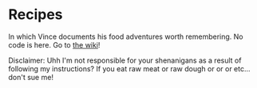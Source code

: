 # Recipes
In which Vince documents his food adventures worth remembering. No code is here. Go to [the wiki](https://github.com/ecnivo/Recipes/wiki)! 

Disclaimer: Uhh I'm not responsible for your shenanigans as a result of following my instructions? If you eat raw meat or raw dough or or or etc... don't sue me!
